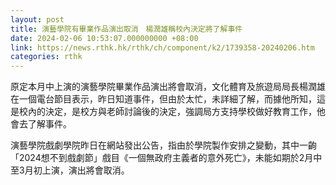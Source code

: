 ```yaml
---
layout: post
title: 演藝學院有畢業作品演出取消　楊潤雄稱校內決定將了解事件
date: 2024-02-06 10:53:07.000000000 +08:00
link: https://news.rthk.hk/rthk/ch/component/k2/1739358-20240206.htm
categories: rthk
---
```


原定本月中上演的演藝學院畢業作品演出將會取消，文化體育及旅遊局局長楊潤雄在一個電台節目表示，昨日知道事件，但由於太忙，未詳細了解，而據他所知，這是校內的決定，是校方與老師討論後的決定，強調局方支持學校做好教育工作，他會去了解事件。

演藝學院戲劇學院昨日在網站發出公告，指由於學院製作安排之變動，其中一齣「2024想不到戲劇節」戲目《一個無政府主義者的意外死亡》，未能如期於2月中至3月初上演，演出將會取消。
